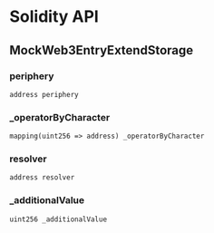 # Solidity API

## MockWeb3EntryExtendStorage

### periphery

```solidity
address periphery
```

### _operatorByCharacter

```solidity
mapping(uint256 => address) _operatorByCharacter
```

### resolver

```solidity
address resolver
```

### _additionalValue

```solidity
uint256 _additionalValue
```

